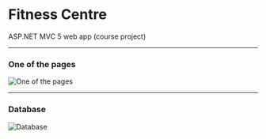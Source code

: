 # Fitness Centre

ASP.NET MVC 5 web app (course project)

***
### One of the pages

![One of the pages](https://github.com/docto-RAM/search-for-words/blob/master/Fitness%20Centre.png)

***
### Database

![Database](https://github.com/docto-RAM/search-for-words/blob/master/Database.png)
